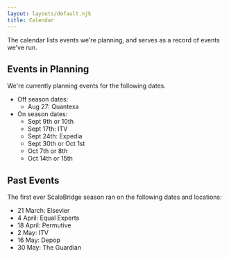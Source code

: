 ```yaml
---
layout: layouts/default.njk
title: Calendar
---
```

The calendar lists events we're planning, and serves as a record of events we've run.

## Events in Planning

We're currently planning events for the following dates.

- Off season dates: 
  - Aug 27: Quantexa
- On season dates:
  - Sept 9th or 10th
  - Sept 17th: ITV
  - Sept 24th: Expedia
  - Sept 30th or Oct 1st
  - Oct 7th or 8th
  - Oct 14th or 15th


## Past Events

The first ever ScalaBridge season ran on the following dates and locations:

* 21 March: Elsevier
* 4 April: Equal Experts
* 18 April: Permutive
* 2 May: ITV
* 16 May: Depop
* 30 May: The Guardian
